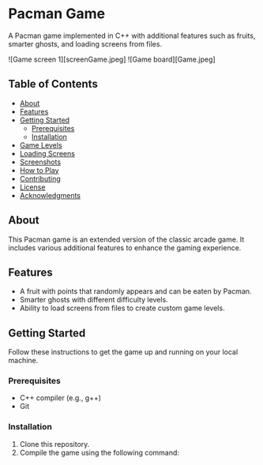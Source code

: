 # Pacman Game

A Pacman game implemented in C++ with additional features such as fruits, smarter ghosts, and loading screens from files.

![Game screen 1][screenGame.jpeg]
![Game board][Game.jpeg]
## Table of Contents

- [About](#about)
- [Features](#features)
- [Getting Started](#getting-started)
  - [Prerequisites](#prerequisites)
  - [Installation](#installation)
- [Game Levels](#game-levels)
- [Loading Screens](#loading-screens)
- [Screenshots](#screenshots)
- [How to Play](#how-to-play)
- [Contributing](#contributing)
- [License](#license)
- [Acknowledgments](#acknowledgments)

## About

This Pacman game is an extended version of the classic arcade game. It includes various additional features to enhance the gaming experience.

## Features

- A fruit with points that randomly appears and can be eaten by Pacman.
- Smarter ghosts with different difficulty levels.
- Ability to load screens from files to create custom game levels.

## Getting Started

Follow these instructions to get the game up and running on your local machine.

### Prerequisites

- C++ compiler (e.g., g++)
- Git

### Installation

1. Clone this repository.
2. Compile the game using the following command:

